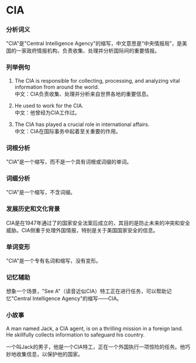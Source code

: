 # CIA

### 分析词义

  

"CIA"是"Central Intelligence Agency"的缩写，中文意思是“中央情报局”，是美国的一家政府情报机构，负责收集、处理并分析国际间的重要情报。

  

### 列举例句

  

1.  The CIA is responsible for collecting, processing, and analyzing vital information from around the world.  
    中文：CIA负责收集、处理并分析来自世界各地的重要信息。
    
      
    
2.  He used to work for the CIA.  
    中文：他曾经为CIA工作过。
    
      
    
3.  The CIA has played a crucial role in international affairs.  
    中文：CIA在国际事务中起着至关重要的作用。
    
      
    

  

### 词根分析

  

"CIA"是一个缩写，而不是一个具有词根或词缀的单词。

  

### 词缀分析

  

"CIA"是一个缩写，不含词缀。

  

### 发展历史和文化背景

  

CIA是在1947年通过了的国家安全法案后成立的，其目的是防止未来的冲突和安全威胁。CIA侧重于处理外国情报，特别是关于美国国家安全的信息。

  

### 单词变形

  

"CIA"是一个专有名词和缩写，没有变形。

  

### 记忆辅助

  

想象一个场景，"See A"（读音近似CIA）特工正在进行任务，可以帮助记忆"Central Intelligence Agency"的缩写——CIA。

  

### 小故事

  

A man named Jack, a CIA agent, is on a thrilling mission in a foreign land. He skillfully collects information to safeguard his country.

  

一个叫Jack的男子，他是一个CIA特工，正在一个外国执行一项惊险的任务。他巧妙地收集信息，以保护他的国家。
